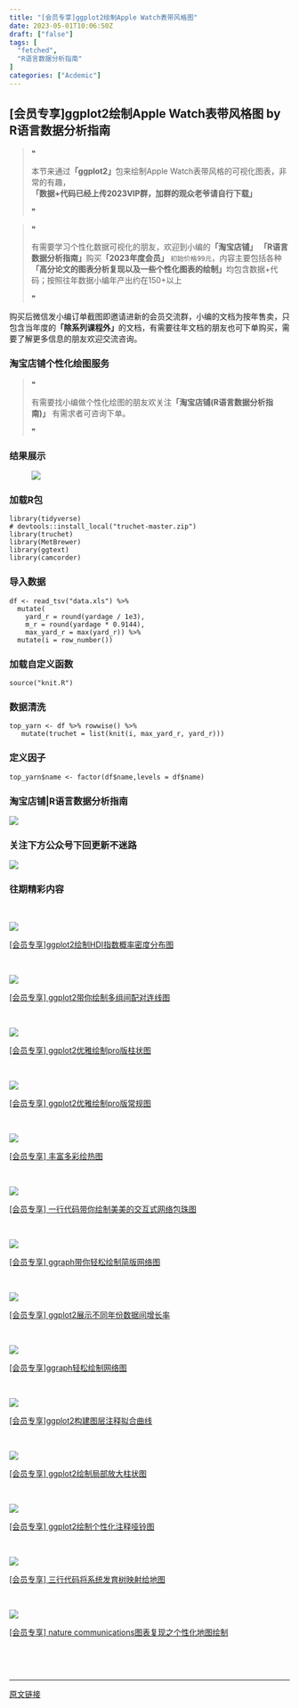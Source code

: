 ```yaml
---
title: "[会员专享]ggplot2绘制Apple Watch表带风格图"
date: 2023-05-01T10:06:50Z
draft: ["false"]
tags: [
  "fetched",
  "R语言数据分析指南"
]
categories: ["Acdemic"]
---
```

[会员专享]ggplot2绘制Apple Watch表带风格图 by R语言数据分析指南
------
<div><section data-tool="mdnice编辑器" data-website="https://www.mdnice.com"><blockquote data-tool="mdnice编辑器"><span>❝</span><p>本节来通过<strong>「ggplot2」</strong>包来绘制Apple Watch表带风格的可视化图表，非常的有趣，<strong>「数据+代码已经上传2023VIP群，加群的观众老爷请自行下载」</strong></p><span>❞</span></blockquote><blockquote data-tool="mdnice编辑器"><span>❝</span><p>有需要学习个性化数据可视化的朋友，欢迎到小编的<strong>「淘宝店铺」</strong> <strong>「R语言数据分析指南」</strong>购买<strong>「2023年度会员」</strong> <code>初始价格99元</code>，内容主要包括各种<strong>「高分论文的图表分析复现以及一些个性化图表的绘制」</strong>均包含数据+代码；按照往年数据小编年产出约在150+以上</p><span>❞</span></blockquote><p data-tool="mdnice编辑器">购买后微信发小编订单截图即邀请进新的会员交流群，小编的文档为按年售卖，只包含当年度的<strong>「除系列课程外」</strong>的文档，有需要往年文档的朋友也可下单购买，需要了解更多信息的朋友欢迎交流咨询。</p><h3 data-tool="mdnice编辑器"><span></span><span><span></span>淘宝店铺个性化绘图服务</span><span></span></h3><blockquote data-tool="mdnice编辑器"><span>❝</span><p>有需要找小编做个性化绘图的朋友欢关注<strong>「淘宝店铺(R语言数据分析指南)」</strong> 有需求者可咨询下单。</p><span>❞</span></blockquote><h3 data-tool="mdnice编辑器"><span></span><span><span></span>结果展示</span><span></span></h3><figure data-tool="mdnice编辑器"><img data-ratio="0.7270718232044199" data-src="https://mmbiz.qpic.cn/mmbiz_png/EibnicgwScTAaBHic0zYVOvaH47LUADS6JskZkhEe6HB9SDBvyUvF3LWVaIZEAQ8iclicl6NEbugbrmFcAMdd9ia5RWA/640?wx_fmt=png" data-type="png" data-w="905" src="https://mmbiz.qpic.cn/mmbiz_png/EibnicgwScTAaBHic0zYVOvaH47LUADS6JskZkhEe6HB9SDBvyUvF3LWVaIZEAQ8iclicl6NEbugbrmFcAMdd9ia5RWA/640?wx_fmt=png"></figure><h3 data-tool="mdnice编辑器"><span></span><span><span></span>加载R包</span><span></span></h3><pre data-tool="mdnice编辑器"><span></span><code><span>library</span>(tidyverse)<br><span># devtools::install_local("truchet-master.zip")</span><br><span>library</span>(truchet)<br><span>library</span>(MetBrewer)<br><span>library</span>(ggtext)<br><span>library</span>(camcorder)<br></code></pre><h3 data-tool="mdnice编辑器"><span></span><span><span></span>导入数据</span><span></span></h3><pre data-tool="mdnice编辑器"><span></span><code>df &lt;- read_tsv(<span>"data.xls"</span>) %&gt;% <br>  mutate(<br>    yard_r = round(yardage / <span>1e3</span>),<br>    m_r = round(yardage * <span>0.9144</span>),<br>    max_yard_r = max(yard_r)) %&gt;% <br>  mutate(i = row_number())<br></code></pre><h3 data-tool="mdnice编辑器"><span></span><span><span></span>加载自定义函数</span><span></span></h3><pre data-tool="mdnice编辑器"><span></span><code><span>source</span>(<span>"knit.R"</span>)<br></code></pre><h3 data-tool="mdnice编辑器"><span></span><span><span></span>数据清洗</span><span></span></h3><pre data-tool="mdnice编辑器"><span></span><code>top_yarn &lt;- df %&gt;% rowwise() %&gt;% <br>   mutate(truchet = list(knit(i, max_yard_r, yard_r)))<br></code></pre><h3 data-tool="mdnice编辑器"><span></span><span><span></span>定义因子</span><span></span></h3><pre data-tool="mdnice编辑器"><span></span><code>top_yarn$name &lt;- factor(df$name,levels = df$name)<br></code></pre><h3 data-tool="mdnice编辑器"><span></span><span><span></span>淘宝店铺|R语言数据分析指南</span><span></span></h3><p><img data-galleryid="" data-ratio="1.0210420841683367" data-s="300,640" data-src="https://mmbiz.qpic.cn/mmbiz_jpg/EibnicgwScTAbvhPDLGT8NaialEsht92PTYNJWpmVLfoYGic1uha5FyBrDCibibZCLjiazgvpT1XcdwibfVywD2el0VAgg/640?wx_fmt=jpeg" data-type="jpeg" data-w="998" src="https://mmbiz.qpic.cn/mmbiz_jpg/EibnicgwScTAbvhPDLGT8NaialEsht92PTYNJWpmVLfoYGic1uha5FyBrDCibibZCLjiazgvpT1XcdwibfVywD2el0VAgg/640?wx_fmt=jpeg"></p><h3 data-tool="mdnice编辑器"><span></span><span><span></span>关注下方公众号下回更新不迷路</span><span></span></h3><p><img data-galleryid="" data-ratio="0.3194444444444444" data-s="300,640" data-src="https://mmbiz.qpic.cn/mmbiz_png/EibnicgwScTAYib6Vf5Lfu4s64dJIEWhdGMvrcDEx2Rxgd91TOF5sjqy47Wqf2cTO1c5Nhdibh8G5IhOnR53j6XKrw/640?wx_fmt=png" data-type="png" data-w="1080" src="https://mmbiz.qpic.cn/mmbiz_png/EibnicgwScTAYib6Vf5Lfu4s64dJIEWhdGMvrcDEx2Rxgd91TOF5sjqy47Wqf2cTO1c5Nhdibh8G5IhOnR53j6XKrw/640?wx_fmt=png"></p><h3 data-tool="mdnice编辑器"><span></span><span><span></span>往期精彩内容</span></h3><p><br></p><section><a href="http://mp.weixin.qq.com/s?__biz=Mzg3MzQzNTYzMw==&amp;mid=2247503066&amp;idx=1&amp;sn=332c1d41cb640b5c498a08ce959beccb&amp;chksm=cee29444f9951d52809a81f732b7b5a46f48a3fa698dddd4973b978f76447a911d2c895941e4&amp;scene=21#wechat_redirect" data-linktype="1"><section><section><section data-mid=""><span data-positionback="static"><img data-ratio="0.42742857142857144" data-src="https://mmbiz.qpic.cn/mmbiz_jpg/EibnicgwScTAbvhPDLGT8NaialEsht92PTYt3em86369XRX0oplCianx5m2N5wRweIPUuhiaM6ZXcxmNUHIbD8F1nIw/640?wx_fmt=jpeg" data-w="875" src="https://mmbiz.qpic.cn/mmbiz_jpg/EibnicgwScTAbvhPDLGT8NaialEsht92PTYt3em86369XRX0oplCianx5m2N5wRweIPUuhiaM6ZXcxmNUHIbD8F1nIw/640?wx_fmt=jpeg"></span></section><section data-mid=""><p>[会员专享]ggplot2绘制HDI指数概率密度分布图</p></section></section></section></a></section><p><br></p><section><a href="http://mp.weixin.qq.com/s?__biz=Mzg3MzQzNTYzMw==&amp;mid=2247502856&amp;idx=1&amp;sn=5bcd3694c199c77b9a1565df58646ce5&amp;chksm=cee29496f9951d8028d29775aea06c0d62fe40e709341564e5642594646f6dc5bf9b430055f8&amp;scene=21#wechat_redirect" data-linktype="1"><section><section><section data-mid=""><span data-positionback="static"><img data-ratio="0.4244306418219462" data-src="https://mmbiz.qpic.cn/mmbiz_jpg/EibnicgwScTAbIQPH0ofGWgn7MyqZU3dXl7tPAERFjM1tQP5LLGaL9sJ5G1q7ib2e7FTq2at31SVveMXic4E0KN1Hw/640?wx_fmt=jpeg" data-w="966" src="https://mmbiz.qpic.cn/mmbiz_jpg/EibnicgwScTAbIQPH0ofGWgn7MyqZU3dXl7tPAERFjM1tQP5LLGaL9sJ5G1q7ib2e7FTq2at31SVveMXic4E0KN1Hw/640?wx_fmt=jpeg"></span></section><section data-mid=""><p>[会员专享] ggplot2带你绘制多组间配对连线图</p></section></section></section></a></section><p><br></p><section><a href="http://mp.weixin.qq.com/s?__biz=Mzg3MzQzNTYzMw==&amp;mid=2247502775&amp;idx=1&amp;sn=a43e75a4262de857dde7ed000776c964&amp;chksm=cee29329f9951a3f79c2b5f4fa84abc064990d0ea138466a0e0a3f90c75145e83f5530bb532f&amp;scene=21#wechat_redirect" data-linktype="1"><section><section><section data-mid=""><span data-positionback="static"><img data-ratio="0.42444444444444446" data-src="https://mmbiz.qpic.cn/mmbiz_jpg/EibnicgwScTAY4Cpc80kbZTibMBo3e5uOzLwFLjr3eBvfHibDYiaiadkMJrpndRmkaiahsD5J2um4VFRI2HKXZWApaK6w/640?wx_fmt=jpeg" data-w="900" src="https://mmbiz.qpic.cn/mmbiz_jpg/EibnicgwScTAY4Cpc80kbZTibMBo3e5uOzLwFLjr3eBvfHibDYiaiadkMJrpndRmkaiahsD5J2um4VFRI2HKXZWApaK6w/640?wx_fmt=jpeg"></span></section><section data-mid=""><p>[会员专享] ggplot2优雅绘制pro版柱状图</p></section></section></section></a></section><p><br></p><section><a href="http://mp.weixin.qq.com/s?__biz=Mzg3MzQzNTYzMw==&amp;mid=2247502730&amp;idx=1&amp;sn=a819ee5fb2aa9ddbb0db0a7ccd598764&amp;chksm=cee29314f9951a023b091633f2fb7e49e81acaf6d90f15cc5472ea7ca793720704cbb4d17313&amp;scene=21#wechat_redirect" data-linktype="1"><section><section><section data-mid=""><span data-positionback="static"><img data-ratio="0.42444444444444446" data-src="https://mmbiz.qpic.cn/mmbiz_jpg/EibnicgwScTAYdpZz1v5VtVfSeGic3miaHlj74Xn7zDte9oiaMV0cvV7497uFeP8Y4ib8sZSXJiallZuogzBvIqwylh9A/640?wx_fmt=jpeg" data-w="900" src="https://mmbiz.qpic.cn/mmbiz_jpg/EibnicgwScTAYdpZz1v5VtVfSeGic3miaHlj74Xn7zDte9oiaMV0cvV7497uFeP8Y4ib8sZSXJiallZuogzBvIqwylh9A/640?wx_fmt=jpeg"></span></section><section data-mid=""><p>[会员专享] ggplot2优雅绘制pro版常规图</p></section></section></section></a></section><p><br></p><section><a href="http://mp.weixin.qq.com/s?__biz=Mzg3MzQzNTYzMw==&amp;mid=2247502611&amp;idx=1&amp;sn=9eca9b9944e05c4b3386efa91abf5250&amp;chksm=cee2938df9951a9b2d5da09c4bc94dafa35a1c64e3b379a36d7d1311bcf28a7c2bda8c981987&amp;scene=21#wechat_redirect" data-linktype="1"><section><section><section data-mid=""><span data-positionback="static"><img data-ratio="0.4251152073732719" data-src="https://mmbiz.qpic.cn/mmbiz_jpg/EibnicgwScTAZ0unuxicLtzKxjlZHIjKrGwpjKnadtoJgdjwThMicZnSRow8yD6EffgDqftfpWia3ibKLEx0RZILKibqQ/640?wx_fmt=jpeg" data-w="868" src="https://mmbiz.qpic.cn/mmbiz_jpg/EibnicgwScTAZ0unuxicLtzKxjlZHIjKrGwpjKnadtoJgdjwThMicZnSRow8yD6EffgDqftfpWia3ibKLEx0RZILKibqQ/640?wx_fmt=jpeg"></span></section><section data-mid=""><p>[会员专享] 丰富多彩绘热图</p></section></section></section></a></section><p><br></p><section><a href="http://mp.weixin.qq.com/s?__biz=Mzg3MzQzNTYzMw==&amp;mid=2247502564&amp;idx=1&amp;sn=dee2b89bc17510996bbb3a19596cf991&amp;chksm=cee2927af9951b6cff171ecdd7024ba124352de0897dc80c0b5bcf6352115fb03debf1203511&amp;scene=21#wechat_redirect" data-linktype="1"><section><section><section data-mid=""><span data-positionback="static"><img data-ratio="0.4263322884012539" data-src="https://mmbiz.qpic.cn/mmbiz_jpg/EibnicgwScTAar0TFjkhXEJPwdejoyOzHRPwOt5xh8PkqHTJ0hOCPicpY6diaKmHr4kW7HncgVECI3D5m080SaNagQ/640?wx_fmt=jpeg" data-w="638" src="https://mmbiz.qpic.cn/mmbiz_jpg/EibnicgwScTAar0TFjkhXEJPwdejoyOzHRPwOt5xh8PkqHTJ0hOCPicpY6diaKmHr4kW7HncgVECI3D5m080SaNagQ/640?wx_fmt=jpeg"></span></section><section data-mid=""><p>[会员专享] 一行代码带你绘制美美的交互式网络包珠图</p></section></section></section></a></section><p><br></p><section><a href="http://mp.weixin.qq.com/s?__biz=Mzg3MzQzNTYzMw==&amp;mid=2247502503&amp;idx=1&amp;sn=6b5d1e036a91a7a55b293bbab6a31d44&amp;chksm=cee29239f9951b2f62dce8a44246d97829bea4d29d65020725a05fe56347909942a5389bbaf3&amp;scene=21#wechat_redirect" data-linktype="1"><section><section><section data-mid=""><span data-positionback="static"><img data-ratio="0.4250281848928974" data-src="https://mmbiz.qpic.cn/mmbiz_jpg/EibnicgwScTAa4zrMItpzzzMMCzK4GR9q1BdnYWjSh6fjMEfnia0rld8ibgyibLPJdZcWArryvBfKjMQRHfGgu6LZtA/640?wx_fmt=jpeg" data-w="887" src="https://mmbiz.qpic.cn/mmbiz_jpg/EibnicgwScTAa4zrMItpzzzMMCzK4GR9q1BdnYWjSh6fjMEfnia0rld8ibgyibLPJdZcWArryvBfKjMQRHfGgu6LZtA/640?wx_fmt=jpeg"></span></section><section data-mid=""><p>[会员专享] ggraph带你轻松绘制简版网络图</p></section></section></section></a></section><p><br></p><section><a href="http://mp.weixin.qq.com/s?__biz=Mzg3MzQzNTYzMw==&amp;mid=2247502425&amp;idx=1&amp;sn=c426499c00d18740bb3bd792b7c8f3e7&amp;chksm=cee292c7f9951bd196fbc51239bce9108546058b52606408e74b1dddbc9014bf8f0238c80705&amp;scene=21#wechat_redirect" data-linktype="1"><section><section><section data-mid=""><span data-positionback="static"><img data-ratio="0.425" data-src="https://mmbiz.qpic.cn/mmbiz_jpg/EibnicgwScTAbB6OS1oZEHJiauX5omZpDf0P1OmP6UKLEnjJISNtgGL5HNcVDo1IET0XMUFZwXHiap6YMnCYXQDlYA/640?wx_fmt=jpeg" data-w="1080" src="https://mmbiz.qpic.cn/mmbiz_jpg/EibnicgwScTAbB6OS1oZEHJiauX5omZpDf0P1OmP6UKLEnjJISNtgGL5HNcVDo1IET0XMUFZwXHiap6YMnCYXQDlYA/640?wx_fmt=jpeg"></span></section><section data-mid=""><p>[会员专享] ggplot2展示不同年份数据间增长率</p></section></section></section></a></section><p><br></p><section><a href="http://mp.weixin.qq.com/s?__biz=Mzg3MzQzNTYzMw==&amp;mid=2247502343&amp;idx=1&amp;sn=0e2e6bef956a5bde6a2432f1e53f7e2a&amp;chksm=cee29299f9951b8fcd5ccbc2920c956dfa1babb4226921245d5f6d124bb075571fa75430df51&amp;scene=21#wechat_redirect" data-linktype="1"><section><section><section data-mid=""><span data-positionback="static"><img data-ratio="0.4260485651214128" data-src="https://mmbiz.qpic.cn/mmbiz_jpg/EibnicgwScTAbibrpQWITBK87USCX7eoqicqmSOVoph0fSzBK3JEwWxF8LClBzzQwGLPTCXLrxGUiajTwnwmMibyo6Rw/640?wx_fmt=jpeg" data-w="906" src="https://mmbiz.qpic.cn/mmbiz_jpg/EibnicgwScTAbibrpQWITBK87USCX7eoqicqmSOVoph0fSzBK3JEwWxF8LClBzzQwGLPTCXLrxGUiajTwnwmMibyo6Rw/640?wx_fmt=jpeg"></span></section><section data-mid=""><p>[会员专享]ggraph轻松绘制网络图</p></section></section></section></a></section><p><br></p><section><a href="http://mp.weixin.qq.com/s?__biz=Mzg3MzQzNTYzMw==&amp;mid=2247502232&amp;idx=1&amp;sn=508a0e19b2f146892c3d9f650931c6c9&amp;chksm=cee29106f9951810b3bd673d6ce7bdb3ccbcea1aca30ef71490e1cfbf89abd001d43be560c34&amp;scene=21#wechat_redirect" data-linktype="1"><section><section><section data-mid=""><span data-positionback="static"><img data-ratio="0.42424242424242425" data-src="https://mmbiz.qpic.cn/mmbiz_jpg/EibnicgwScTAbFFvtzcfQHregzr0rfQsbKqN4Kbb7OxSmG5iaYliatFSdJOU6Tj0WGiaS3qUzfG12FdbshtLZER4hnw/640?wx_fmt=jpeg" data-w="1023" src="https://mmbiz.qpic.cn/mmbiz_jpg/EibnicgwScTAbFFvtzcfQHregzr0rfQsbKqN4Kbb7OxSmG5iaYliatFSdJOU6Tj0WGiaS3qUzfG12FdbshtLZER4hnw/640?wx_fmt=jpeg"></span></section><section data-mid=""><p>[会员专享]ggplot2构建图层注释拟合曲线</p></section></section></section></a></section><p><br></p><section><a href="http://mp.weixin.qq.com/s?__biz=Mzg3MzQzNTYzMw==&amp;mid=2247502113&amp;idx=1&amp;sn=09b4d599c107006ba38dfc0d6c7fcd35&amp;chksm=cee291bff99518a9cb831b22c3cb7f9ff91f4dda416866a2fe8a25b6dc34e1c921624290b5e4&amp;scene=21#wechat_redirect" data-linktype="1"><section><section><section data-mid=""><span data-positionback="static"><img data-ratio="0.4253968253968254" data-src="https://mmbiz.qpic.cn/mmbiz_jpg/EibnicgwScTAZgNYvTU7yAEwCZoyGPyExlicpcR0IrWa2bVXg06dLj51fpzqj77ZUZic4Mhz4fQFa5tiaBGFicoic7UTA/640?wx_fmt=jpeg" data-w="945" src="https://mmbiz.qpic.cn/mmbiz_jpg/EibnicgwScTAZgNYvTU7yAEwCZoyGPyExlicpcR0IrWa2bVXg06dLj51fpzqj77ZUZic4Mhz4fQFa5tiaBGFicoic7UTA/640?wx_fmt=jpeg"></span></section><section data-mid=""><p>[会员专享] ggplot2绘制局部放大柱状图</p></section></section></section></a></section><p><br></p><section><a href="http://mp.weixin.qq.com/s?__biz=Mzg3MzQzNTYzMw==&amp;mid=2247501935&amp;idx=1&amp;sn=67925856510ed27850408609b51d717a&amp;chksm=cee290f1f99519e738572111448fdab5c77032018396eaea25e15eb14fd7362a83b5d015b43e&amp;scene=21#wechat_redirect" data-linktype="1"><section><section><section data-mid=""><span data-positionback="static"><img data-ratio="0.42444444444444446" data-src="https://mmbiz.qpic.cn/mmbiz_jpg/EibnicgwScTAZAIkWYpHVp5MWtibb8MKh2Qy6yb7icZD0159BFZMR7uw0qch6NP0I3ibtEOUFPvPFXjtgvKnJQkSoBA/640?wx_fmt=jpeg" data-w="900" src="https://mmbiz.qpic.cn/mmbiz_jpg/EibnicgwScTAZAIkWYpHVp5MWtibb8MKh2Qy6yb7icZD0159BFZMR7uw0qch6NP0I3ibtEOUFPvPFXjtgvKnJQkSoBA/640?wx_fmt=jpeg"></span></section><section data-mid=""><p>[会员专享] ggplot2绘制个性化注释哑铃图</p></section></section></section></a></section><p><br></p><section><a href="http://mp.weixin.qq.com/s?__biz=Mzg3MzQzNTYzMw==&amp;mid=2247501894&amp;idx=1&amp;sn=63c3f160e35fd62b4fa9572afaaab4c6&amp;chksm=cee290d8f99519cec71b09e6b86eb7495b6e6022f8daa95f3cc874bb85f5ebdb1eb673bfef32&amp;scene=21#wechat_redirect" data-linktype="1"><section><section><section data-mid=""><span data-positionback="static"><img data-ratio="0.42444444444444446" data-src="https://mmbiz.qpic.cn/mmbiz_jpg/EibnicgwScTAaPmqUsHQ6ibtGohA3AMJff1w1Rq86icUaD5WtCTQkfjREjAYSXggGjIic27K9znbDTEMdPPE3VCvBpQ/640?wx_fmt=jpeg" data-w="900" src="https://mmbiz.qpic.cn/mmbiz_jpg/EibnicgwScTAaPmqUsHQ6ibtGohA3AMJff1w1Rq86icUaD5WtCTQkfjREjAYSXggGjIic27K9znbDTEMdPPE3VCvBpQ/640?wx_fmt=jpeg"></span></section><section data-mid=""><p>[会员专享] 三行代码将系统发育树映射给地图</p></section></section></section></a></section><p><br></p><section><a href="http://mp.weixin.qq.com/s?__biz=Mzg3MzQzNTYzMw==&amp;mid=2247501813&amp;idx=1&amp;sn=5b33aa351542c8308251e17cb050b2eb&amp;chksm=cee29f6bf995167d65afe5d141453e2916813908c89451fa8ed3f57b93d27b5fc495b43823c6&amp;scene=21#wechat_redirect" data-linktype="1"><section><section><section data-mid=""><span data-positionback="static"><img data-ratio="0.42407407407407405" data-src="https://mmbiz.qpic.cn/mmbiz_jpg/EibnicgwScTAYwcHE3ZyxozdntkibV6Gn4K8SbfzvLe7GViaU6PZoXhBYjSl3RhdG82nNlHuyzOJgiczBvhQLqyxMiag/640?wx_fmt=jpeg" data-w="1080" src="https://mmbiz.qpic.cn/mmbiz_jpg/EibnicgwScTAYwcHE3ZyxozdntkibV6Gn4K8SbfzvLe7GViaU6PZoXhBYjSl3RhdG82nNlHuyzOJgiczBvhQLqyxMiag/640?wx_fmt=jpeg"></span></section><section data-mid=""><p>[会员专享] nature communications图表复现之个性化地图绘制</p></section></section></section></a></section><p><br></p><br><p><mp-pay-preview-filter data-offset="52"></mp-pay-preview-filter></p></section></div>  
<hr>
<a href="https://mp.weixin.qq.com/s/gr4jISwvh8f98dOahvd3og",target="_blank" rel="noopener noreferrer">原文链接</a>
